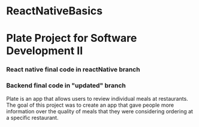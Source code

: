 # ReactNativeBasics

# Plate Project for Software Development II

### React native final code in reactNative branch
### Backend final code in "updated" branch

Plate is an app that allows users to review individual meals at restaurants. The goal of this project was to create an app that gave people more information over the quality of meals that they were considering ordering at a specific restaurant.

